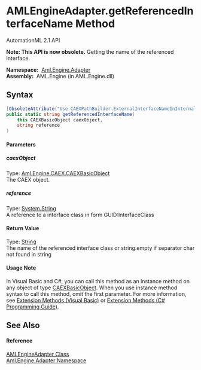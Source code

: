 AMLEngineAdapter.getReferencedInterfaceName Method
==================================================
AutomationML 2.1 API

**Note: This API is now obsolete.**
Getting the name of the referenced Interface.

  **Namespace:**  [Aml.Engine.Adapter][1]  
  **Assembly:**  AML.Engine (in AML.Engine.dll)

Syntax
------

```csharp
[ObsoleteAttribute("Use CAEXPathBuilder.ExternalInterfaceNameInInternalLinkReference")]
public static string getReferencedInterfaceName(
	this CAEXBasicObject caexObject,
	string reference
)
```

#### Parameters

##### *caexObject*
Type: [Aml.Engine.CAEX.CAEXBasicObject][2]  
The CAEX object.

##### *reference*
Type: [System.String][3]  
A reference to a interface class in form GUID:InterfaceClass

#### Return Value
Type: [String][3]  
 The name of the referenced interface class or string.empty if separator char not found in string 
#### Usage Note
In Visual Basic and C#, you can call this method as an instance method on any object of type [CAEXBasicObject][2]. When you use instance method syntax to call this method, omit the first parameter. For more information, see [Extension Methods (Visual Basic)][4] or [Extension Methods (C# Programming Guide)][5].

See Also
--------

#### Reference
[AMLEngineAdapter Class][6]  
[Aml.Engine.Adapter Namespace][1]  

[1]: ../README.md
[2]: ../../Aml.Engine.CAEX/CAEXBasicObject/README.md
[3]: https://docs.microsoft.com/dotnet/api/system.string
[4]: https://docs.microsoft.com/dotnet/visual-basic/programming-guide/language-features/procedures/extension-methods
[5]: https://docs.microsoft.com/dotnet/csharp/programming-guide/classes-and-structs/extension-methods
[6]: README.md
[7]: https://www.automationml.org
[8]: ../../icons/logoShade.png